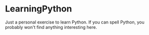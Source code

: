 # LearningPython

Just a personal exercise to learn Python. If you can spell Python, you probably won't find anything interesting here. 

